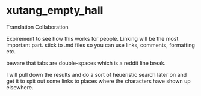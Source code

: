 # xutang_empty_hall
Translation Collaboration

Expirement to see how this works for people. Linking will be the most important part.
stick to .md files so you can use links, comments, formatting etc.

beware that tabs are double-spaces which is a reddit line break.

I will pull down the results and do a sort of heueristic search later on and get it to spit out some links to places where the characters have shown up elsewhere.

